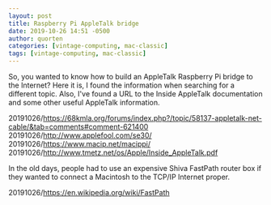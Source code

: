 ```yaml
---
layout: post
title: Raspberry Pi AppleTalk bridge
date: 2019-10-26 14:51 -0500
author: quorten
categories: [vintage-computing, mac-classic]
tags: [vintage-computing, mac-classic]
---
```


So, you wanted to know how to build an AppleTalk Raspberry Pi bridge
to the Internet?  Here it is, I found the information when searching
for a different topic.  Also, I've found a URL to the Inside AppleTalk
documentation and some other useful AppleTalk information.

20191026/https://68kmla.org/forums/index.php?/topic/58137-appletalk-net-cable/&tab=comments#comment-621400  
20191026/http://www.applefool.com/se30/  
20191026/https://www.macip.net/macippi/  
20191026/http://www.tmetz.net/os/Apple/Inside_AppleTalk.pdf

In the old days, people had to use an expensive Shiva FastPath router
box if they wanted to connect a Macintosh to the TCP/IP Internet
proper.

20191026/https://en.wikipedia.org/wiki/FastPath
